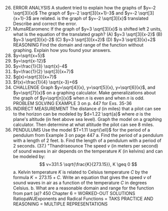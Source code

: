 26. ERROR ANALYSIS A student tried to explain how the graphs of $y=-2 \sqrt[3]{x}$
The graph of $y=-2 \sqrt[3]{x+1}-3$ and $y=-2 \sqrt[3]{x+1}-3$ are related. is the graph of $y=-2 \sqrt[3]{x}$ translated Describe and correct the error.
27. MumsREaromenc If the graph of $y=3 \sqrt[3]{x}$ is shifted left 2 units, what is the equation of the translated graph?
(A) $y=3 \sqrt[3]{x-2}$
(B) $y=3 \sqrt[3]{x}-2$
(C) $y=3 \sqrt[3]{x+2}$
(D) $y=3 \sqrt[3]{x}+2$
REASONING Find the domain and range of the function without graphing. Explain how you found your answers.
28. $y=\sqrt{x+5}$
29. $y=\sqrt{x-12}$
30. $y=\frac{1}{3} \sqrt{x}-4$
31. $y=\frac{1}{2} \sqrt[3]{x+7}$
32. $g(x)=\sqrt[3]{x+7}$
33. $f(x)=\frac{1}{4} \sqrt{x-3}+6$
34. CHALLENGE Graph $y=\sqrt[4]{x}, y=\sqrt[5]{x}, y=\sqrt[6]{x}$, and $y=\sqrt[7]{x}$ on a graphing calculator. Make generalizations about the graph of $y=\sqrt[n]{x}$ when $n$ is even and when $n$ is odd.
PROBLEM SOLVING
EXAMPLE 3 on p. 447 for Exs. 35-36
35. INDIRECT MEASUREMENT The distance $d$ (in miles) that a pilot can see to the horizon can be modeled by $d=1.22 \sqrt{a}$ where $a$ is the plane's altitude (in feet above sea level). Graph the model on a graphing calculator. Then determine at what altitude the pilot can see 8 miles.
36. PENDULUMS Use the model $T=1.11 \sqrt{\ell}$ for the period of a pendulum from Example 3 on page 447
a. Find the period of a pendulum with a length of 2 feet.
b. Find the length of a pendulum with a period of 2 seconds.
(37.) "Thandriseounce The speed $v$ (in meters per second) of sound waves in air depends on the temperature $K$ (in kelvins) and can be modeled by:
$$
v=331.5 \sqrt{\frac{K}{273.15}}, K \geq 0
$$
a. Kelvin temperature $K$ is related to Celsius temperature $C$ by the formula $K=273.15+C$. Write an equation that gives the speed $v$ of sound waves in air as a function of the temperature $C$ in degrees Celsius.
b. What are a reasonable domain and range for the function from part (a)?
450
Chapter 6
= WORKED-OUT SOLUTIONS
RatiopaWJExponents and Radical Functions
= TAKS PRACTICE AND REASONING
= MULTIPLE REPRESENTATIONS
